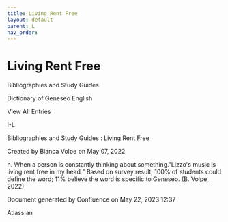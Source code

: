 ```yaml
---
title: Living Rent Free
layout: default
parent: L
nav_order:
---
```


# Living Rent Free

Bibliographies and Study Guides

Dictionary of Geneseo English

View All Entries

I-L

Bibliographies and Study Guides : Living Rent Free

Created by  Bianca Volpe on May 07, 2022

n. When a person is constantly thinking about something.&quot;Lizzo's music is living rent free in my head &quot; Based on survey result, 100% of students could define the word; 11% believe the word is specific to Geneseo. (B. Volpe, 2022)

Document generated by Confluence on May 22, 2023 12:37

Atlassian
